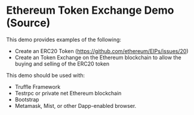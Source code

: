 # Ethereum Token Exchange Demo (Source)

This demo provides examples of the following:
* Create an ERC20 Token (https://github.com/ethereum/EIPs/issues/20)
* Create an Token Exchange on the Ethereum blockchain to allow the buying and selling of the ERC20 token

This demo should be used with:
* Truffle Framework
* Testrpc or private net Ethereum blockchain
* Bootstrap
* Metamask, Mist, or other Dapp-enabled browser.


